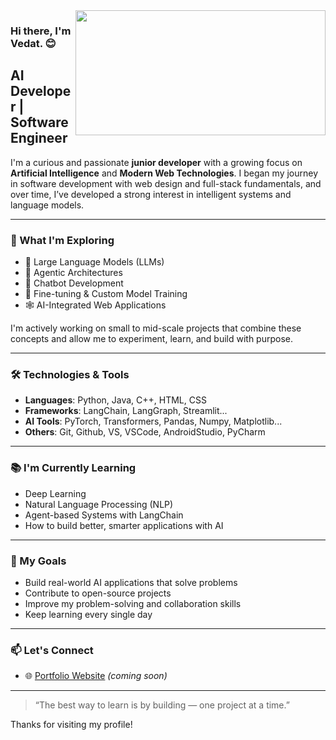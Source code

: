 <img src="https://media.giphy.com/media/xTcnTehwgRcbgymhTW/giphy.gif" align = "right" width = "400" height = "200">

### Hi there, I'm Vedat. :blush:

## AI Developer | Software Engineer


I'm a curious and passionate **junior developer** with a growing focus on **Artificial Intelligence** and **Modern Web Technologies**. I began my journey in software development with web design and full-stack fundamentals, and over time, I’ve developed a strong interest in intelligent systems and language models.

---

### 🚀 What I'm Exploring

- 🤖 Large Language Models (LLMs)  
- 🧠 Agentic Architectures  
- 💬 Chatbot Development  
- 🔧 Fine-tuning & Custom Model Training  
- 🕸️ AI-Integrated Web Applications  

I'm actively working on small to mid-scale projects that combine these concepts and allow me to experiment, learn, and build with purpose.

---

### 🛠️ Technologies & Tools

- **Languages**: Python, Java, C++, HTML, CSS  
- **Frameworks**: LangChain, LangGraph, Streamlit...  
- **AI Tools**: PyTorch, Transformers, Pandas, Numpy, Matplotlib...
- **Others**: Git, Github, VS, VSCode, AndroidStudio, PyCharm

---

### 📚 I'm Currently Learning
- Deep Learning
- Natural Language Processing (NLP)  
- Agent-based Systems with LangChain  
- How to build better, smarter applications with AI  

---

### 🎯 My Goals

- Build real-world AI applications that solve problems  
- Contribute to open-source projects  
- Improve my problem-solving and collaboration skills  
- Keep learning every single day  

---

### 📫 Let's Connect

- 🌐 [Portfolio Website](#) *(coming soon)*   

---

> “The best way to learn is by building — one project at a time.”

Thanks for visiting my profile!
